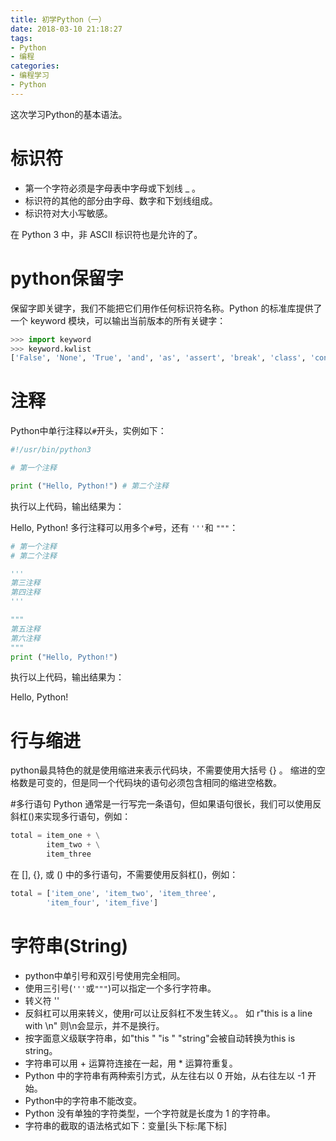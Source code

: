 ```yaml
---
title: 初学Python（一）
date: 2018-03-10 21:18:27
tags: 
- Python
- 编程
categories:
- 编程学习
- Python
---
```

这次学习Python的基本语法。

# 标识符
+ 第一个字符必须是字母表中字母或下划线 _ 。
+ 标识符的其他的部分由字母、数字和下划线组成。
+ 标识符对大小写敏感。

在 Python 3 中，非 ASCII 标识符也是允许的了。

# python保留字
保留字即关键字，我们不能把它们用作任何标识符名称。Python 的标准库提供了一个 keyword 模块，可以输出当前版本的所有关键字：
```python
>>> import keyword
>>> keyword.kwlist
['False', 'None', 'True', 'and', 'as', 'assert', 'break', 'class', 'continue', 'def', 'del', 'elif', 'else', 'except', 'finally', 'for', 'from', 'global', 'if', 'import', 'in', 'is', 'lambda', 'nonlocal', 'not', 'or', 'pass', 'raise', 'return', 'try', 'while', 'with', 'yield']
```

# 注释
Python中单行注释以<code>#</code>开头，实例如下：
```python
#!/usr/bin/python3

# 第一个注释

print ("Hello, Python!") # 第二个注释
```
执行以上代码，输出结果为：

Hello, Python!
多行注释可以用多个<code>#</code>号，还有 <code>'''</code>和 <code>"""</code>：
```python
# 第一个注释
# 第二个注释

'''
第三注释
第四注释
'''

"""
第五注释
第六注释
"""
print ("Hello, Python!") 
```
执行以上代码，输出结果为：

Hello, Python!

# 行与缩进
python最具特色的就是使用缩进来表示代码块，不需要使用大括号 {} 。
缩进的空格数是可变的，但是同一个代码块的语句必须包含相同的缩进空格数。

#多行语句
Python 通常是一行写完一条语句，但如果语句很长，我们可以使用反斜杠(\)来实现多行语句，例如：
```python
total = item_one + \
        item_two + \
        item_three
```
在 [], {}, 或 () 中的多行语句，不需要使用反斜杠(\)，例如：
```python
total = ['item_one', 'item_two', 'item_three',
        'item_four', 'item_five']
```

# 字符串(String)
+ python中单引号和双引号使用完全相同。
+ 使用三引号(<code>'''</code>或<code>"""</code>)可以指定一个多行字符串。
+ 转义符 '\'
+ 反斜杠可以用来转义，使用r可以让反斜杠不发生转义。。 如 r"this is a line with \n" 则\n会显示，并不是换行。
+ 按字面意义级联字符串，如"this " "is " "string"会被自动转换为this is string。
+ 字符串可以用 + 运算符连接在一起，用 * 运算符重复。
+ Python 中的字符串有两种索引方式，从左往右以 0 开始，从右往左以 -1 开始。
+ Python中的字符串不能改变。
+ Python 没有单独的字符类型，一个字符就是长度为 1 的字符串。
+ 字符串的截取的语法格式如下：变量[头下标:尾下标]

